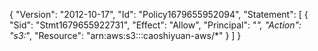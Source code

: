 {
    "Version": "2012-10-17",
    "Id": "Policy1679655952094",
    "Statement": [
        {
            "Sid": "Stmt1679655922731",
            "Effect": "Allow",
            "Principal": "*",
            "Action": "s3:*",
            "Resource": "arn:aws:s3:::caoshiyuan-aws/*"
        }
    ]
}